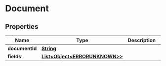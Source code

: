 
# Document

## Properties
Name | Type | Description | Notes
------------ | ------------- | ------------- | -------------
**documentId** | [**String**](.md) |  | 
**fields** | [**List&lt;Object&lt;ERRORUNKNOWN&gt;&gt;**](.md) |  | 



